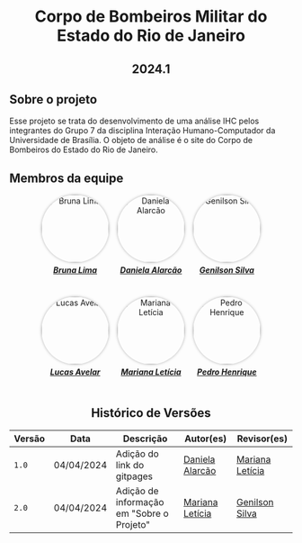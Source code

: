 <h1 align="center"> Corpo de Bombeiros Militar do Estado do Rio de Janeiro </h1>
<h2 align="center"> 2024.1 </h2>

## Sobre o projeto
<div>
    <p> Esse projeto se trata do desenvolvimento de uma análise IHC pelos integrantes do Grupo 7 da disciplina Interação Humano-Computador da Universidade de Brasília. O objeto de análise é o site do Corpo de Bombeiros do Estado do Rio de Janeiro.</p>
</div>

## Membros da equipe

<div align="center">
    <div style="display: flex; flex-direction: row; gap: 15px; flex-wrap: wrap; justify-content: center;">
        <div>
            <a href="https://github.com/libruna">
                <img src="https://github.com/libruna.png" alt="Bruna Lima" style="border-radius: 50%; box-shadow: 0px 0px 5px rgba(0, 0, 0, 0.3);" width="120px">
                <h5 style="text-align: center; margin-top: 5px;">Bruna Lima</h5>
            </a>
        </div>
        <div>
            <a href="https://github.com/danialarcao">
                <img src="https://github.com/danialarcao.png" alt="Daniela Alarcão" style="border-radius: 50%; box-shadow: 0px 0px 5px rgba(0, 0, 0, 0.3);" width="120px">
                <h5 style="text-align: center; margin-top: 5px;">Daniela Alarcão</h5>
            </a>
        </div>
        <div>
            <a href="https://github.com/GenilsonJrs">
                <img src="https://github.com/GenilsonJrs.png" alt="Genilson Silva" style="border-radius: 50%; box-shadow: 0px 0px 5px rgba(0, 0, 0, 0.3);" width="120px">
                <h5 style="text-align: center; margin-top: 5px;">Genilson Silva</h5>
            </a>
        </div>
        <div>
            <a href="https://github.com/LucasAvelar2711">
                <img src="https://github.com/LucasAvelar2711.png" alt="Lucas Avelar" style="border-radius: 50%; box-shadow: 0px 0px 5px rgba(0, 0, 0, 0.3);" width="120px">
                <h5 style="text-align: center; margin-top: 5px;">Lucas Avelar</h5>
            </a>
        </div>
        <div>
            <a href="https://github.com/Marianannn">
                <img src="https://github.com/Marianannn.png" alt="Mariana Letícia" style="border-radius: 50%; box-shadow: 0px 0px 5px rgba(0, 0, 0, 0.3);" width="120px">
                <h5 style="text-align: center; margin-top: 5px;">Mariana Letícia</h5>
            </a>
        </div>
        <div>
            <a href="https://github.com/PedroHhenriq">
                <img src="https://github.com/PedroHhenriq.png" alt="Pedro Henrique" style="border-radius: 50%; box-shadow: 0px 0px 5px rgba(0, 0, 0, 0.3);" width="120px">
                <h5 style="text-align: center; margin-top: 5px;">Pedro Henrique</h5>
            </a>
        </div>
    </div>
</div>

<center>

## Histórico de Versões

| Versão |    Data    | Descrição                                 | Autor(es)                                       | Revisor(es)                                    |
| ------ | :--------: | ----------------------------------------- | ----------------------------------------------- | ---------------------------------------------- |
| `1.0`   | 04/04/2024 | Adição do link do gitpages                | [Daniela Alarcão](https://github.com/danialarcao) | [Mariana Letícia](https://github.com/Marianannn)         |
| `2.0`   | 04/04/2024 | Adição de informação em "Sobre o Projeto" | [Mariana Letícia](https://github.com/Marianannn)| [Genilson Silva](https://github.com/GenilsonJrs)         |

</center>

